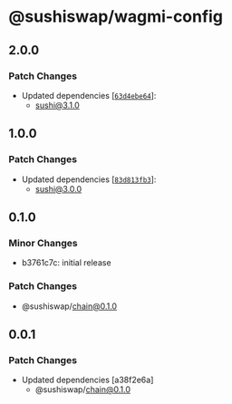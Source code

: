 # @sushiswap/wagmi-config

## 2.0.0

### Patch Changes

- Updated dependencies [[`63d4ebe64`](https://github.com/sushiswap/sushiswap/commit/63d4ebe645f546a47401e34f7d2da2d95da6edcb)]:
  - sushi@3.1.0

## 1.0.0

### Patch Changes

- Updated dependencies [[`83d813fb3`](https://github.com/sushiswap/sushiswap/commit/83d813fb338eb5488cbd47513fd525342fbcf81b)]:
  - sushi@3.0.0

## 0.1.0

### Minor Changes

- b3761c7c: initial release

### Patch Changes

- @sushiswap/chain@0.1.0

## 0.0.1

### Patch Changes

- Updated dependencies [a38f2e6a]
  - @sushiswap/chain@0.1.0
